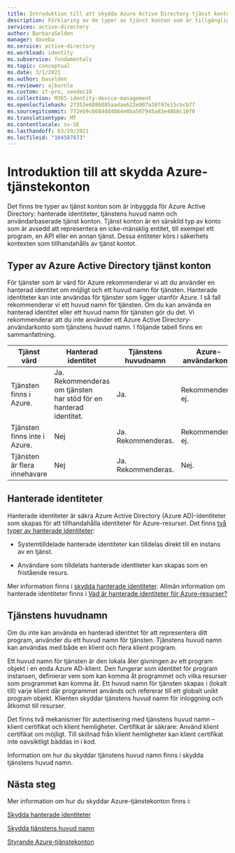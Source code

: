 ```yaml
---
title: Introduktion till att skydda Azure Active Directory tjänst konton
description: Förklaring av de typer av tjänst konton som är tillgängliga i Azure Active Directory.
services: active-directory
author: BarbaraSelden
manager: daveba
ms.service: active-directory
ms.workload: identity
ms.subservice: fundamentals
ms.topic: conceptual
ms.date: 3/1/2021
ms.author: baselden
ms.reviewer: ajburnle
ms.custom: it-pro, seodec18
ms.collection: M365-identity-device-management
ms.openlocfilehash: 27353e6086085aadae622e007a38f97e15cbcb7f
ms.sourcegitcommit: 772eb9c6684dd4864e0ba507945a83e48b8c16f0
ms.translationtype: MT
ms.contentlocale: sv-SE
ms.lasthandoff: 03/19/2021
ms.locfileid: "104587873"
---
```

# <a name="introduction-to-securing-azure-service-accounts"></a>Introduktion till att skydda Azure-tjänstekonton

Det finns tre typer av tjänst konton som är inbyggda för Azure Active Directory: hanterade identiteter, tjänstens huvud namn och användarbaserade tjänst konton. Tjänst konton är en särskild typ av konto som är avsedd att representera en icke-mänsklig entitet, till exempel ett program, en API eller en annan tjänst. Dessa entiteter körs i säkerhets kontexten som tillhandahålls av tjänst kontot. 

## <a name="types-of-azure-active-directory-service-accounts"></a>Typer av Azure Active Directory tjänst konton

För tjänster som är värd för Azure rekommenderar vi att du använder en hanterad identitet om möjligt och ett huvud namn för tjänsten. Hanterade identiteter kan inte användas för tjänster som ligger utanför Azure. I så fall rekommenderar vi ett huvud namn för tjänsten. Om du kan använda en hanterad identitet eller ett huvud namn för tjänsten gör du det. Vi rekommenderar att du inte använder ett Azure Active Directory-användarkonto som tjänstens huvud namn. I följande tabell finns en sammanfattning.
 

| Tjänst värd| Hanterad identitet| Tjänstens huvudnamn| Azure-användarkonto |
| - | - | - | - |
|Tjänsten finns i Azure.| Ja. <br>Rekommenderas om tjänsten <br>har stöd för en hanterad identitet.| Ja.| Rekommenderas ej. |
| Tjänsten finns inte i Azure.| Nej| Ja. Rekommenderas.| Rekommenderas ej. |
| Tjänsten är flera innehavare| Nej| Ja. Rekommenderas.| Nej. |


## <a name="managed-identities"></a>Hanterade identiteter

Hanterade identiteter är säkra Azure Active Directory (Azure AD)-identiteter som skapas för att tillhandahålla identiteter för Azure-resurser. Det finns [två typer av hanterade identiteter](../managed-identities-azure-resources/overview.md#managed-identity-types): 
 
* Systemtilldelade hanterade identiteter kan tilldelas direkt till en instans av en tjänst. 

* Användare som tilldelats hanterade identiteter kan skapas som en fristående resurs. 

Mer information finns i [skydda hanterade identiteter](service-accounts-managed-identities.md). Allmän information om hanterade identiteter finns i [Vad är hanterade identiteter för Azure-resurser?](../managed-identities-azure-resources/overview.md)

## <a name="service-principals"></a>Tjänstens huvudnamn

Om du inte kan använda en hanterad identitet för att representera ditt program, använder du ett huvud namn för tjänsten. Tjänstens huvud namn kan användas med både en klient och flera klient program. 

Ett huvud namn för tjänsten är den lokala åter givningen av ett program objekt i en enda Azure AD-klient. Den fungerar som identitet för program instansen, definierar vem som kan komma åt programmet och vilka resurser som programmet kan komma åt. Ett huvud namn för tjänsten skapas i (lokalt till) varje klient där programmet används och refererar till ett globalt unikt program objekt. Klienten skyddar tjänstens huvud namn för inloggning och åtkomst till resurser.

Det finns två mekanismer för autentisering med tjänstens huvud namn – klient certifikat och klient hemligheter. Certifikat är säkrare: Använd klient certifikat om möjligt. Till skillnad från klient hemligheter kan klient certifikat inte oavsiktligt bäddas in i kod.

Information om hur du skyddar tjänstens huvud namn finns i skydda tjänstens huvud namn.

 
## <a name="next-steps"></a>Nästa steg


Mer information om hur du skyddar Azure-tjänstekonton finns i:

[Skydda hanterade identiteter](service-accounts-managed-identities.md)

[Skydda tjänstens huvud namn](service-accounts-principal.md)

[Styrande Azure-tjänstekonton](service-accounts-governing-azure.md)